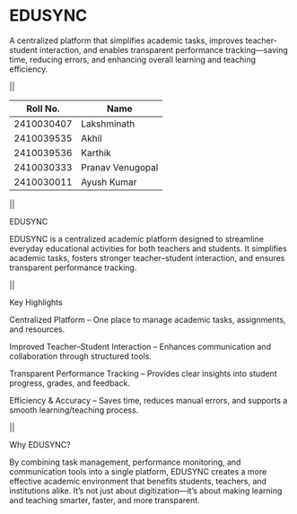# EDUSYNC

A centralized platform that simplifies academic tasks, improves teacher-student interaction, and enables transparent performance tracking—saving time, reducing errors, and enhancing overall learning and teaching efficiency.

||

| Roll No.   | Name             |
|------------|------------------|
| 2410030407 | Lakshminath      |
| 2410039535 | Akhil            |
| 2410039536 | Karthik          |
| 2410030333 | Pranav Venugopal |
| 2410030011 | Ayush Kumar      |

||

EDUSYNC

EDUSYNC is a centralized academic platform designed to streamline everyday educational activities for both teachers and students. It simplifies academic tasks, fosters stronger teacher–student interaction, and ensures transparent performance tracking.

||

 Key Highlights

Centralized Platform – One place to manage academic tasks, assignments, and resources.

Improved Teacher–Student Interaction – Enhances communication and collaboration through structured tools.

Transparent Performance Tracking – Provides clear insights into student progress, grades, and feedback.

Efficiency & Accuracy – Saves time, reduces manual errors, and supports a smooth learning/teaching process.

||

 Why EDUSYNC?

By combining task management, performance monitoring, and communication tools into a single platform, EDUSYNC creates a more effective academic environment that benefits students, teachers, and institutions alike. It’s not just about digitization—it’s about making learning and teaching smarter, faster, and more transparent.